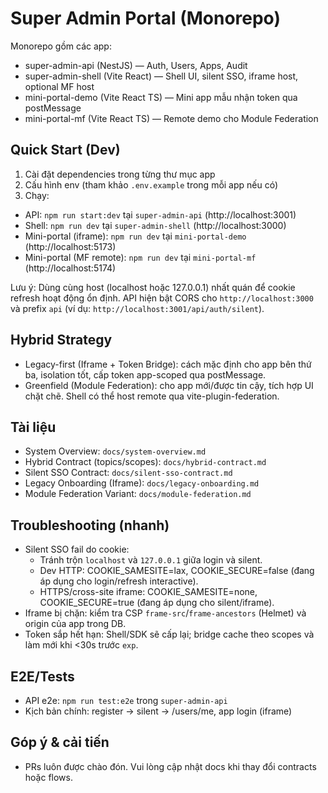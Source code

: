 # Super Admin Portal (Monorepo)

Monorepo gồm các app:
- super-admin-api (NestJS) — Auth, Users, Apps, Audit
- super-admin-shell (Vite React) — Shell UI, silent SSO, iframe host, optional MF host
- mini-portal-demo (Vite React TS) — Mini app mẫu nhận token qua postMessage
- mini-portal-mf (Vite React TS) — Remote demo cho Module Federation

## Quick Start (Dev)

1) Cài đặt dependencies trong từng thư mục app
2) Cấu hình env (tham khảo `.env.example` trong mỗi app nếu có)
3) Chạy:
- API: `npm run start:dev` tại `super-admin-api` (http://localhost:3001)
- Shell: `npm run dev` tại `super-admin-shell` (http://localhost:3000)
- Mini-portal (iframe): `npm run dev` tại `mini-portal-demo` (http://localhost:5173)
- Mini-portal (MF remote): `npm run dev` tại `mini-portal-mf` (http://localhost:5174)

Lưu ý: Dùng cùng host (localhost hoặc 127.0.0.1) nhất quán để cookie refresh hoạt động ổn định. API hiện bật CORS cho `http://localhost:3000` và prefix `api` (ví dụ: `http://localhost:3001/api/auth/silent`).

## Hybrid Strategy
- Legacy-first (Iframe + Token Bridge): cách mặc định cho app bên thứ ba, isolation tốt, cấp token app-scoped qua postMessage.
- Greenfield (Module Federation): cho app mới/được tin cậy, tích hợp UI chặt chẽ. Shell có thể host remote qua vite-plugin-federation.

## Tài liệu
- System Overview: `docs/system-overview.md`
- Hybrid Contract (topics/scopes): `docs/hybrid-contract.md`
- Silent SSO Contract: `docs/silent-sso-contract.md`
- Legacy Onboarding (Iframe): `docs/legacy-onboarding.md`
- Module Federation Variant: `docs/module-federation.md`

## Troubleshooting (nhanh)
- Silent SSO fail do cookie:
  - Tránh trộn `localhost` và `127.0.0.1` giữa login và silent.
  - Dev HTTP: COOKIE_SAMESITE=lax, COOKIE_SECURE=false (đang áp dụng cho login/refresh interactive).
  - HTTPS/cross-site iframe: COOKIE_SAMESITE=none, COOKIE_SECURE=true (đang áp dụng cho silent/iframe).
- Iframe bị chặn: kiểm tra CSP `frame-src`/`frame-ancestors` (Helmet) và origin của app trong DB.
- Token sắp hết hạn: Shell/SDK sẽ cấp lại; bridge cache theo scopes và làm mới khi <30s trước `exp`.

## E2E/Tests
- API e2e: `npm run test:e2e` trong `super-admin-api`
- Kịch bản chính: register → silent → /users/me, app login (iframe)

## Góp ý & cải tiến
- PRs luôn được chào đón. Vui lòng cập nhật docs khi thay đổi contracts hoặc flows.
